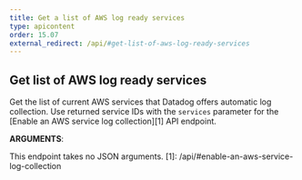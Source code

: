 ```yaml
---
title: Get a list of AWS log ready services
type: apicontent
order: 15.07
external_redirect: /api/#get-list-of-aws-log-ready-services
---
```


## Get list of AWS log ready services

Get the list of current AWS services that Datadog offers automatic log collection.
Use returned service IDs with the `services` parameter for the [Enable an AWS service log collection][1] API endpoint.

**ARGUMENTS**:

This endpoint takes no JSON arguments.
[1]: /api/#enable-an-aws-service-log-collection
